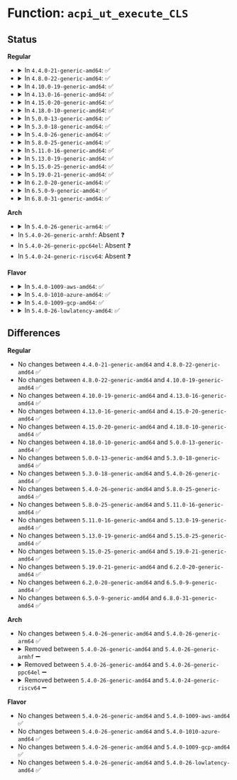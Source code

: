 # Function: <code>acpi_ut_execute_CLS</code>

## Status
<b>Regular</b>
<ul>
<li>
<details>
<summary>In <code>4.4.0-21-generic-amd64</code>: ✅</summary>

```c
acpi_status acpi_ut_execute_CLS(struct acpi_namespace_node * device_node, struct acpi_pnp_device_id * * return_id)
```

```json
{
  "name": "acpi_ut_execute_CLS",
  "collision_type": "Unique Global",
  "inline_type": "No",
  "funcs": [
    {
      "addr": 18446744071583728198,
      "name": "acpi_ut_execute_CLS",
      "external": true,
      "loc": "drivers/acpi/acpica/utids.c:439",
      "file": "drivers/acpi/acpica/utids.c",
      "inline": "seen, unknown",
      "caller_inline": [],
      "caller_func": [
        "drivers/acpi/acpica/nsxfname.c:acpi_get_object_info"
      ]
    }
  ],
  "symbols": [
    {
      "addr": 18446744071583728198,
      "name": "acpi_ut_execute_CLS",
      "section": ".text",
      "bind": "STB_GLOBAL",
      "size": 257
    }
  ]
}
```
</details>
</li>
<li>
<details>
<summary>In <code>4.8.0-22-generic-amd64</code>: ✅</summary>

```c
acpi_status acpi_ut_execute_CLS(struct acpi_namespace_node * device_node, struct acpi_pnp_device_id * * return_id)
```

```json
{
  "name": "acpi_ut_execute_CLS",
  "collision_type": "Unique Global",
  "inline_type": "No",
  "funcs": [
    {
      "addr": 18446744071584052500,
      "name": "acpi_ut_execute_CLS",
      "external": true,
      "loc": "drivers/acpi/acpica/utids.c:372",
      "file": "drivers/acpi/acpica/utids.c",
      "inline": "seen, unknown",
      "caller_inline": [],
      "caller_func": [
        "drivers/acpi/acpica/nsxfname.c:acpi_get_object_info"
      ]
    }
  ],
  "symbols": [
    {
      "addr": 18446744071584052500,
      "name": "acpi_ut_execute_CLS",
      "section": ".text",
      "bind": "STB_GLOBAL",
      "size": 257
    }
  ]
}
```
</details>
</li>
<li>
<details>
<summary>In <code>4.10.0-19-generic-amd64</code>: ✅</summary>

```c
acpi_status acpi_ut_execute_CLS(struct acpi_namespace_node * device_node, struct acpi_pnp_device_id * * return_id)
```

```json
{
  "name": "acpi_ut_execute_CLS",
  "collision_type": "Unique Global",
  "inline_type": "No",
  "funcs": [
    {
      "addr": 18446744071584194863,
      "name": "acpi_ut_execute_CLS",
      "external": true,
      "loc": "drivers/acpi/acpica/utids.c:372",
      "file": "drivers/acpi/acpica/utids.c",
      "inline": "seen, unknown",
      "caller_inline": [],
      "caller_func": [
        "drivers/acpi/acpica/nsxfname.c:acpi_get_object_info"
      ]
    }
  ],
  "symbols": [
    {
      "addr": 18446744071584194863,
      "name": "acpi_ut_execute_CLS",
      "section": ".text",
      "bind": "STB_GLOBAL",
      "size": 257
    }
  ]
}
```
</details>
</li>
<li>
<details>
<summary>In <code>4.13.0-16-generic-amd64</code>: ✅</summary>

```c
acpi_status acpi_ut_execute_CLS(struct acpi_namespace_node * device_node, struct acpi_pnp_device_id * * return_id)
```

```json
{
  "name": "acpi_ut_execute_CLS",
  "collision_type": "Unique Global",
  "inline_type": "No",
  "funcs": [
    {
      "addr": 18446744071584262495,
      "name": "acpi_ut_execute_CLS",
      "external": true,
      "loc": "drivers/acpi/acpica/utids.c:372",
      "file": "drivers/acpi/acpica/utids.c",
      "inline": "seen, unknown",
      "caller_inline": [],
      "caller_func": [
        "drivers/acpi/acpica/nsxfname.c:acpi_get_object_info"
      ]
    }
  ],
  "symbols": [
    {
      "addr": 18446744071584262495,
      "name": "acpi_ut_execute_CLS",
      "section": ".text",
      "bind": "STB_GLOBAL",
      "size": 255
    }
  ]
}
```
</details>
</li>
<li>
<details>
<summary>In <code>4.15.0-20-generic-amd64</code>: ✅</summary>

```c
acpi_status acpi_ut_execute_CLS(struct acpi_namespace_node * device_node, struct acpi_pnp_device_id * * return_id)
```

```json
{
  "name": "acpi_ut_execute_CLS",
  "collision_type": "Unique Global",
  "inline_type": "No",
  "funcs": [
    {
      "addr": 18446744071584628166,
      "name": "acpi_ut_execute_CLS",
      "external": true,
      "loc": "drivers/acpi/acpica/utids.c:372",
      "file": "drivers/acpi/acpica/utids.c",
      "inline": "seen, unknown",
      "caller_inline": [],
      "caller_func": [
        "drivers/acpi/acpica/nsxfname.c:acpi_get_object_info"
      ]
    }
  ],
  "symbols": [
    {
      "addr": 18446744071584628166,
      "name": "acpi_ut_execute_CLS",
      "section": ".text",
      "bind": "STB_GLOBAL",
      "size": 349
    }
  ]
}
```
</details>
</li>
<li>
<details>
<summary>In <code>4.18.0-10-generic-amd64</code>: ✅</summary>

```c
acpi_status acpi_ut_execute_CLS(struct acpi_namespace_node * device_node, struct acpi_pnp_device_id * * return_id)
```

```json
{
  "name": "acpi_ut_execute_CLS",
  "collision_type": "Unique Global",
  "inline_type": "No",
  "funcs": [
    {
      "addr": 18446744071584853861,
      "name": "acpi_ut_execute_CLS",
      "external": true,
      "loc": "drivers/acpi/acpica/utids.c:338",
      "file": "drivers/acpi/acpica/utids.c",
      "inline": "seen, unknown",
      "caller_inline": [],
      "caller_func": [
        "drivers/acpi/acpica/nsxfname.c:acpi_get_object_info"
      ]
    }
  ],
  "symbols": [
    {
      "addr": 18446744071584853861,
      "name": "acpi_ut_execute_CLS",
      "section": ".text",
      "bind": "STB_GLOBAL",
      "size": 349
    }
  ]
}
```
</details>
</li>
<li>
<details>
<summary>In <code>5.0.0-13-generic-amd64</code>: ✅</summary>

```c
acpi_status acpi_ut_execute_CLS(struct acpi_namespace_node * device_node, struct acpi_pnp_device_id * * return_id)
```

```json
{
  "name": "acpi_ut_execute_CLS",
  "collision_type": "Unique Global",
  "inline_type": "No",
  "funcs": [
    {
      "addr": 18446744071584957375,
      "name": "acpi_ut_execute_CLS",
      "external": true,
      "loc": "drivers/acpi/acpica/utids.c:338",
      "file": "drivers/acpi/acpica/utids.c",
      "inline": "seen, unknown",
      "caller_inline": [],
      "caller_func": [
        "drivers/acpi/acpica/nsxfname.c:acpi_get_object_info"
      ]
    }
  ],
  "symbols": [
    {
      "addr": 18446744071584957375,
      "name": "acpi_ut_execute_CLS",
      "section": ".text",
      "bind": "STB_GLOBAL",
      "size": 349
    }
  ]
}
```
</details>
</li>
<li>
<details>
<summary>In <code>5.3.0-18-generic-amd64</code>: ✅</summary>

```c
acpi_status acpi_ut_execute_CLS(struct acpi_namespace_node * device_node, struct acpi_pnp_device_id * * return_id)
```

```json
{
  "name": "acpi_ut_execute_CLS",
  "collision_type": "Unique Global",
  "inline_type": "No",
  "funcs": [
    {
      "addr": 18446744071585160515,
      "name": "acpi_ut_execute_CLS",
      "external": true,
      "loc": "drivers/acpi/acpica/utids.c:338",
      "file": "drivers/acpi/acpica/utids.c",
      "inline": "seen, unknown",
      "caller_inline": [],
      "caller_func": [
        "drivers/acpi/acpica/nsxfname.c:acpi_get_object_info"
      ]
    }
  ],
  "symbols": [
    {
      "addr": 18446744071585160515,
      "name": "acpi_ut_execute_CLS",
      "section": ".text",
      "bind": "STB_GLOBAL",
      "size": 350
    }
  ]
}
```
</details>
</li>
<li>
<details>
<summary>In <code>5.4.0-26-generic-amd64</code>: ✅</summary>

```c
acpi_status acpi_ut_execute_CLS(struct acpi_namespace_node * device_node, struct acpi_pnp_device_id * * return_id)
```

```json
{
  "name": "acpi_ut_execute_CLS",
  "collision_type": "Unique Global",
  "inline_type": "No",
  "funcs": [
    {
      "addr": 18446744071585296877,
      "name": "acpi_ut_execute_CLS",
      "external": true,
      "loc": "drivers/acpi/acpica/utids.c:338",
      "file": "drivers/acpi/acpica/utids.c",
      "inline": "seen, unknown",
      "caller_inline": [],
      "caller_func": [
        "drivers/acpi/acpica/nsxfname.c:acpi_get_object_info"
      ]
    }
  ],
  "symbols": [
    {
      "addr": 18446744071585296877,
      "name": "acpi_ut_execute_CLS",
      "section": ".text",
      "bind": "STB_GLOBAL",
      "size": 350
    }
  ]
}
```
</details>
</li>
<li>
<details>
<summary>In <code>5.8.0-25-generic-amd64</code>: ✅</summary>

```c
acpi_status acpi_ut_execute_CLS(struct acpi_namespace_node * device_node, struct acpi_pnp_device_id * * return_id)
```

```json
{
  "name": "acpi_ut_execute_CLS",
  "collision_type": "Unique Global",
  "inline_type": "No",
  "funcs": [
    {
      "addr": 18446744071586003374,
      "name": "acpi_ut_execute_CLS",
      "external": true,
      "loc": "drivers/acpi/acpica/utids.c:336",
      "file": "drivers/acpi/acpica/utids.c",
      "inline": "seen, unknown",
      "caller_inline": [],
      "caller_func": [
        "drivers/acpi/acpica/nsxfname.c:acpi_get_object_info"
      ]
    }
  ],
  "symbols": [
    {
      "addr": 18446744071586003374,
      "name": "acpi_ut_execute_CLS",
      "section": ".text",
      "bind": "STB_GLOBAL",
      "size": 350
    }
  ]
}
```
</details>
</li>
<li>
<details>
<summary>In <code>5.11.0-16-generic-amd64</code>: ✅</summary>

```c
acpi_status acpi_ut_execute_CLS(struct acpi_namespace_node * device_node, struct acpi_pnp_device_id * * return_id)
```

```json
{
  "name": "acpi_ut_execute_CLS",
  "collision_type": "Unique Global",
  "inline_type": "No",
  "funcs": [
    {
      "addr": 18446744071586126203,
      "name": "acpi_ut_execute_CLS",
      "external": true,
      "loc": "drivers/acpi/acpica/utids.c:335",
      "file": "drivers/acpi/acpica/utids.c",
      "inline": "seen, unknown",
      "caller_inline": [],
      "caller_func": [
        "drivers/acpi/acpica/nsxfname.c:acpi_get_object_info"
      ]
    }
  ],
  "symbols": [
    {
      "addr": 18446744071586126203,
      "name": "acpi_ut_execute_CLS",
      "section": ".text",
      "bind": "STB_GLOBAL",
      "size": 350
    }
  ]
}
```
</details>
</li>
<li>
<details>
<summary>In <code>5.13.0-19-generic-amd64</code>: ✅</summary>

```c
acpi_status acpi_ut_execute_CLS(struct acpi_namespace_node * device_node, struct acpi_pnp_device_id * * return_id)
```

```json
{
  "name": "acpi_ut_execute_CLS",
  "collision_type": "Unique Global",
  "inline_type": "No",
  "funcs": [
    {
      "addr": 18446744071586002978,
      "name": "acpi_ut_execute_CLS",
      "external": true,
      "loc": "drivers/acpi/acpica/utids.c:335",
      "file": "drivers/acpi/acpica/utids.c",
      "inline": "seen, unknown",
      "caller_inline": [],
      "caller_func": [
        "drivers/acpi/acpica/nsxfname.c:acpi_get_object_info"
      ]
    }
  ],
  "symbols": [
    {
      "addr": 18446744071586002978,
      "name": "acpi_ut_execute_CLS",
      "section": ".text",
      "bind": "STB_GLOBAL",
      "size": 350
    }
  ]
}
```
</details>
</li>
<li>
<details>
<summary>In <code>5.15.0-25-generic-amd64</code>: ✅</summary>

```c
acpi_status acpi_ut_execute_CLS(struct acpi_namespace_node * device_node, struct acpi_pnp_device_id * * return_id)
```

```json
{
  "name": "acpi_ut_execute_CLS",
  "collision_type": "Unique Global",
  "inline_type": "No",
  "funcs": [
    {
      "addr": 18446744071586492518,
      "name": "acpi_ut_execute_CLS",
      "external": true,
      "loc": "drivers/acpi/acpica/utids.c:335",
      "file": "drivers/acpi/acpica/utids.c",
      "inline": "seen, unknown",
      "caller_inline": [],
      "caller_func": [
        "drivers/acpi/acpica/nsxfname.c:acpi_get_object_info"
      ]
    }
  ],
  "symbols": [
    {
      "addr": 18446744071586492518,
      "name": "acpi_ut_execute_CLS",
      "section": ".text",
      "bind": "STB_GLOBAL",
      "size": 350
    }
  ]
}
```
</details>
</li>
<li>
<details>
<summary>In <code>5.19.0-21-generic-amd64</code>: ✅</summary>

```c
acpi_status acpi_ut_execute_CLS(struct acpi_namespace_node * device_node, struct acpi_pnp_device_id * * return_id)
```

```json
{
  "name": "acpi_ut_execute_CLS",
  "collision_type": "Unique Global",
  "inline_type": "No",
  "funcs": [
    {
      "addr": 18446744071587747314,
      "name": "acpi_ut_execute_CLS",
      "external": true,
      "loc": "drivers/acpi/acpica/utids.c:335",
      "file": "drivers/acpi/acpica/utids.c",
      "inline": "seen, unknown",
      "caller_inline": [],
      "caller_func": [
        "drivers/acpi/acpica/nsxfname.c:acpi_get_object_info"
      ]
    }
  ],
  "symbols": [
    {
      "addr": 18446744071587747314,
      "name": "acpi_ut_execute_CLS",
      "section": ".text",
      "bind": "STB_GLOBAL",
      "size": 370
    }
  ]
}
```
</details>
</li>
<li>
<details>
<summary>In <code>6.2.0-20-generic-amd64</code>: ✅</summary>

```c
acpi_status acpi_ut_execute_CLS(struct acpi_namespace_node * device_node, struct acpi_pnp_device_id * * return_id)
```

```json
{
  "name": "acpi_ut_execute_CLS",
  "collision_type": "Unique Global",
  "inline_type": "No",
  "funcs": [
    {
      "addr": 18446744071589072480,
      "name": "acpi_ut_execute_CLS",
      "external": true,
      "loc": "drivers/acpi/acpica/utids.c:335",
      "file": "drivers/acpi/acpica/utids.c",
      "inline": "seen, unknown",
      "caller_inline": [],
      "caller_func": [
        "drivers/acpi/acpica/nsxfname.c:acpi_get_object_info"
      ]
    }
  ],
  "symbols": [
    {
      "addr": 18446744071589072480,
      "name": "acpi_ut_execute_CLS",
      "section": ".text",
      "bind": "STB_GLOBAL",
      "size": 439
    }
  ]
}
```
</details>
</li>
<li>
<details>
<summary>In <code>6.5.0-9-generic-amd64</code>: ✅</summary>

```c
acpi_status acpi_ut_execute_CLS(struct acpi_namespace_node * device_node, struct acpi_pnp_device_id * * return_id)
```

```json
{
  "name": "acpi_ut_execute_CLS",
  "collision_type": "Unique Global",
  "inline_type": "No",
  "funcs": [
    {
      "addr": 18446744071589364144,
      "name": "acpi_ut_execute_CLS",
      "external": true,
      "loc": "drivers/acpi/acpica/utids.c:335",
      "file": "drivers/acpi/acpica/utids.c",
      "inline": "seen, unknown",
      "caller_inline": [],
      "caller_func": [
        "drivers/acpi/acpica/nsxfname.c:acpi_get_object_info"
      ]
    }
  ],
  "symbols": [
    {
      "addr": 18446744071589364144,
      "name": "acpi_ut_execute_CLS",
      "section": ".text",
      "bind": "STB_GLOBAL",
      "size": 439
    }
  ]
}
```
</details>
</li>
<li>
<details>
<summary>In <code>6.8.0-31-generic-amd64</code>: ✅</summary>

```c
acpi_status acpi_ut_execute_CLS(struct acpi_namespace_node * device_node, struct acpi_pnp_device_id * * return_id)
```

```json
{
  "name": "acpi_ut_execute_CLS",
  "collision_type": "Unique Global",
  "inline_type": "No",
  "funcs": [
    {
      "addr": 18446744071589671056,
      "name": "acpi_ut_execute_CLS",
      "external": true,
      "loc": "drivers/acpi/acpica/utids.c:335",
      "file": "drivers/acpi/acpica/utids.c",
      "inline": "seen, unknown",
      "caller_inline": [],
      "caller_func": [
        "drivers/acpi/acpica/nsxfname.c:acpi_get_object_info"
      ]
    }
  ],
  "symbols": [
    {
      "addr": 18446744071589671056,
      "name": "acpi_ut_execute_CLS",
      "section": ".text",
      "bind": "STB_GLOBAL",
      "size": 483
    }
  ]
}
```
</details>
</li>
</ul>
<b>Arch</b>
<ul>
<li>
<details>
<summary>In <code>5.4.0-26-generic-arm64</code>: ✅</summary>

```c
acpi_status acpi_ut_execute_CLS(struct acpi_namespace_node * device_node, struct acpi_pnp_device_id * * return_id)
```

```json
{
  "name": "acpi_ut_execute_CLS",
  "collision_type": "Unique Global",
  "inline_type": "No",
  "funcs": [
    {
      "addr": 18446603336497612108,
      "name": "acpi_ut_execute_CLS",
      "external": true,
      "loc": "drivers/acpi/acpica/utids.c:338",
      "file": "drivers/acpi/acpica/utids.c",
      "inline": "seen, unknown",
      "caller_inline": [],
      "caller_func": [
        "drivers/acpi/acpica/nsxfname.c:acpi_get_object_info"
      ]
    }
  ],
  "symbols": [
    {
      "addr": 18446603336497612108,
      "name": "acpi_ut_execute_CLS",
      "section": ".text",
      "bind": "STB_GLOBAL",
      "size": 328
    }
  ]
}
```
</details>
</li>
<li>
In <code>5.4.0-26-generic-armhf</code>: Absent ❓
</li>
<li>
In <code>5.4.0-26-generic-ppc64el</code>: Absent ❓
</li>
<li>
In <code>5.4.0-24-generic-riscv64</code>: Absent ❓
</li>
</ul>
<b>Flavor</b>
<ul>
<li>
<details>
<summary>In <code>5.4.0-1009-aws-amd64</code>: ✅</summary>

```c
acpi_status acpi_ut_execute_CLS(struct acpi_namespace_node * device_node, struct acpi_pnp_device_id * * return_id)
```

```json
{
  "name": "acpi_ut_execute_CLS",
  "collision_type": "Unique Global",
  "inline_type": "No",
  "funcs": [
    {
      "addr": 18446744071585134270,
      "name": "acpi_ut_execute_CLS",
      "external": true,
      "loc": "drivers/acpi/acpica/utids.c:338",
      "file": "drivers/acpi/acpica/utids.c",
      "inline": "seen, unknown",
      "caller_inline": [],
      "caller_func": [
        "drivers/acpi/acpica/nsxfname.c:acpi_get_object_info"
      ]
    }
  ],
  "symbols": [
    {
      "addr": 18446744071585134270,
      "name": "acpi_ut_execute_CLS",
      "section": ".text",
      "bind": "STB_GLOBAL",
      "size": 255
    }
  ]
}
```
</details>
</li>
<li>
<details>
<summary>In <code>5.4.0-1010-azure-amd64</code>: ✅</summary>

```c
acpi_status acpi_ut_execute_CLS(struct acpi_namespace_node * device_node, struct acpi_pnp_device_id * * return_id)
```

```json
{
  "name": "acpi_ut_execute_CLS",
  "collision_type": "Unique Global",
  "inline_type": "No",
  "funcs": [
    {
      "addr": 18446744071585049515,
      "name": "acpi_ut_execute_CLS",
      "external": true,
      "loc": "drivers/acpi/acpica/utids.c:338",
      "file": "drivers/acpi/acpica/utids.c",
      "inline": "seen, unknown",
      "caller_inline": [],
      "caller_func": [
        "drivers/acpi/acpica/nsxfname.c:acpi_get_object_info"
      ]
    }
  ],
  "symbols": [
    {
      "addr": 18446744071585049515,
      "name": "acpi_ut_execute_CLS",
      "section": ".text",
      "bind": "STB_GLOBAL",
      "size": 255
    }
  ]
}
```
</details>
</li>
<li>
<details>
<summary>In <code>5.4.0-1009-gcp-amd64</code>: ✅</summary>

```c
acpi_status acpi_ut_execute_CLS(struct acpi_namespace_node * device_node, struct acpi_pnp_device_id * * return_id)
```

```json
{
  "name": "acpi_ut_execute_CLS",
  "collision_type": "Unique Global",
  "inline_type": "No",
  "funcs": [
    {
      "addr": 18446744071585248461,
      "name": "acpi_ut_execute_CLS",
      "external": true,
      "loc": "drivers/acpi/acpica/utids.c:338",
      "file": "drivers/acpi/acpica/utids.c",
      "inline": "seen, unknown",
      "caller_inline": [],
      "caller_func": [
        "drivers/acpi/acpica/nsxfname.c:acpi_get_object_info"
      ]
    }
  ],
  "symbols": [
    {
      "addr": 18446744071585248461,
      "name": "acpi_ut_execute_CLS",
      "section": ".text",
      "bind": "STB_GLOBAL",
      "size": 350
    }
  ]
}
```
</details>
</li>
<li>
<details>
<summary>In <code>5.4.0-26-lowlatency-amd64</code>: ✅</summary>

```c
acpi_status acpi_ut_execute_CLS(struct acpi_namespace_node * device_node, struct acpi_pnp_device_id * * return_id)
```

```json
{
  "name": "acpi_ut_execute_CLS",
  "collision_type": "Unique Global",
  "inline_type": "No",
  "funcs": [
    {
      "addr": 18446744071585354621,
      "name": "acpi_ut_execute_CLS",
      "external": true,
      "loc": "drivers/acpi/acpica/utids.c:338",
      "file": "drivers/acpi/acpica/utids.c",
      "inline": "seen, unknown",
      "caller_inline": [],
      "caller_func": [
        "drivers/acpi/acpica/nsxfname.c:acpi_get_object_info"
      ]
    }
  ],
  "symbols": [
    {
      "addr": 18446744071585354621,
      "name": "acpi_ut_execute_CLS",
      "section": ".text",
      "bind": "STB_GLOBAL",
      "size": 350
    }
  ]
}
```
</details>
</li>
</ul>

## Differences
<b>Regular</b>
<ul>
<li>
No changes between <code>4.4.0-21-generic-amd64</code> and <code>4.8.0-22-generic-amd64</code> ✅
</li>
<li>
No changes between <code>4.8.0-22-generic-amd64</code> and <code>4.10.0-19-generic-amd64</code> ✅
</li>
<li>
No changes between <code>4.10.0-19-generic-amd64</code> and <code>4.13.0-16-generic-amd64</code> ✅
</li>
<li>
No changes between <code>4.13.0-16-generic-amd64</code> and <code>4.15.0-20-generic-amd64</code> ✅
</li>
<li>
No changes between <code>4.15.0-20-generic-amd64</code> and <code>4.18.0-10-generic-amd64</code> ✅
</li>
<li>
No changes between <code>4.18.0-10-generic-amd64</code> and <code>5.0.0-13-generic-amd64</code> ✅
</li>
<li>
No changes between <code>5.0.0-13-generic-amd64</code> and <code>5.3.0-18-generic-amd64</code> ✅
</li>
<li>
No changes between <code>5.3.0-18-generic-amd64</code> and <code>5.4.0-26-generic-amd64</code> ✅
</li>
<li>
No changes between <code>5.4.0-26-generic-amd64</code> and <code>5.8.0-25-generic-amd64</code> ✅
</li>
<li>
No changes between <code>5.8.0-25-generic-amd64</code> and <code>5.11.0-16-generic-amd64</code> ✅
</li>
<li>
No changes between <code>5.11.0-16-generic-amd64</code> and <code>5.13.0-19-generic-amd64</code> ✅
</li>
<li>
No changes between <code>5.13.0-19-generic-amd64</code> and <code>5.15.0-25-generic-amd64</code> ✅
</li>
<li>
No changes between <code>5.15.0-25-generic-amd64</code> and <code>5.19.0-21-generic-amd64</code> ✅
</li>
<li>
No changes between <code>5.19.0-21-generic-amd64</code> and <code>6.2.0-20-generic-amd64</code> ✅
</li>
<li>
No changes between <code>6.2.0-20-generic-amd64</code> and <code>6.5.0-9-generic-amd64</code> ✅
</li>
<li>
No changes between <code>6.5.0-9-generic-amd64</code> and <code>6.8.0-31-generic-amd64</code> ✅
</li>
</ul>
<b>Arch</b>
<ul>
<li>
No changes between <code>5.4.0-26-generic-amd64</code> and <code>5.4.0-26-generic-arm64</code> ✅
</li>
<li>
<details>
<summary>Removed between <code>5.4.0-26-generic-amd64</code> and <code>5.4.0-26-generic-armhf</code> ➖</summary>

```c
acpi_status acpi_ut_execute_CLS(struct acpi_namespace_node * device_node, struct acpi_pnp_device_id * * return_id)
```
</details>
</li>
<li>
<details>
<summary>Removed between <code>5.4.0-26-generic-amd64</code> and <code>5.4.0-26-generic-ppc64el</code> ➖</summary>

```c
acpi_status acpi_ut_execute_CLS(struct acpi_namespace_node * device_node, struct acpi_pnp_device_id * * return_id)
```
</details>
</li>
<li>
<details>
<summary>Removed between <code>5.4.0-26-generic-amd64</code> and <code>5.4.0-24-generic-riscv64</code> ➖</summary>

```c
acpi_status acpi_ut_execute_CLS(struct acpi_namespace_node * device_node, struct acpi_pnp_device_id * * return_id)
```
</details>
</li>
</ul>
<b>Flavor</b>
<ul>
<li>
No changes between <code>5.4.0-26-generic-amd64</code> and <code>5.4.0-1009-aws-amd64</code> ✅
</li>
<li>
No changes between <code>5.4.0-26-generic-amd64</code> and <code>5.4.0-1010-azure-amd64</code> ✅
</li>
<li>
No changes between <code>5.4.0-26-generic-amd64</code> and <code>5.4.0-1009-gcp-amd64</code> ✅
</li>
<li>
No changes between <code>5.4.0-26-generic-amd64</code> and <code>5.4.0-26-lowlatency-amd64</code> ✅
</li>
</ul>
